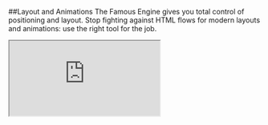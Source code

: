##Layout and Animations
The Famous Engine gives you total control of positioning and layout. Stop fighting against HTML flows for modern layouts and animations: use the right tool for the job.
<iframe src='https://famous.org/examples/index.html?block=layout&detail=false&header=false' scrolling='no' class='code-block' allowtransparency='true'></iframe>